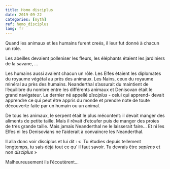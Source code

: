 ```yaml
---
title: Homo disciplus
date: 2019-09-22
categories: [myth]
ref: homo_disciplus
lang: fr
---
```


Quand les animaux et les humains furent creés, il leur fut donné à chacun un role.

Les abeilles devaient polleniser les fleurs, les éléphants étaient les jardiniers de la savane, ...

Les humains aussi avaient chacun un rôle. Les Elfes étaient les diplomates du royaume végétal au près des animaux. Les Nains, ceux du royaume minéral au près des humains. Neanderthal s’assurait du maintient de l’équilibre du nombre entre les différents animaux et Denisovan était le grand navigateur. Le dernier né appellé *disciplus* - celui qui apprend- devait apprendre ce qui peut être appris du monde et prendre note de toute découverte faite par un humain ou un animal.

De tous les animaux, le serpent était le plus mécontent: il devait manger des aliments de petite taille. Mais il rêvait d’etoufer puis de manger des proies de très grande taille. Mais jamais Neanderthal ne le laisserait faire... Et ni les Elfes ni les Denisovians ne l’aiderait à convaincre les Neanderthal.

Il alla donc voir disciplus et lui dit :
«  Tu étudies depuis tellement longtemps, tu sais déjà tout ce qu’ il faut savoir. Tu devrais être *sapiens* et non *disciplus* »

Malheureusement ils l’écoutèrent...